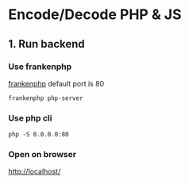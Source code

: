 # Encode/Decode PHP & JS

## 1. Run backend 

### Use frankenphp
[frankenphp](https://frankenphp.dev/) default port is 80
```
frankenphp php-server 
```
### Use php cli
```
php -S 0.0.0.0:80
```

### Open on browser
[http://localhost/](http://localhost/)